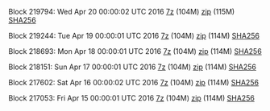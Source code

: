 Block 219794: Wed Apr 20 00:00:02 UTC 2016 [7z](https://transfer.sh/11ZeY1/bootstrap.dat.20160420.7z) (104M) [zip](https://transfer.sh/qTsID/bootstrap.dat.20160420.zip) (115M) [SHA256](https://transfer.sh/bzAIJ/sha256.txt)

Block 219244: Tue Apr 19 00:00:01 UTC 2016 [7z](https://transfer.sh/mlBa2/bootstrap.dat.20160419.7z) (104M) [zip](https://transfer.sh/a5pZW/bootstrap.dat.20160419.zip) (114M) [SHA256](https://transfer.sh/FBqqs/sha256.txt)

Block 218693: Mon Apr 18 00:00:01 UTC 2016 [7z](https://transfer.sh/Qx1DJ/bootstrap.dat.20160418.7z) (104M) [zip](https://transfer.sh/Wz4zu/bootstrap.dat.20160418.zip) (114M) [SHA256](https://transfer.sh/1d3A6/sha256.txt)

Block 218151: Sun Apr 17 00:00:01 UTC 2016 [7z](https://transfer.sh/10p3Bw/bootstrap.dat.20160417.7z) (104M) [zip](https://transfer.sh/6qrKa/bootstrap.dat.20160417.zip) (114M) [SHA256](https://transfer.sh/3gtdo/sha256.txt)

Block 217602: Sat Apr 16 00:00:02 UTC 2016 [7z](https://transfer.sh/GTrbe/bootstrap.dat.20160416.7z) (104M) [zip](https://transfer.sh/tcP6Q/bootstrap.dat.20160416.zip) (114M) [SHA256](https://transfer.sh/xv8Mh/sha256.txt)

Block 217053: Fri Apr 15 00:00:01 UTC 2016 [7z](https://transfer.sh/QN70j/bootstrap.dat.20160415.7z) (104M) [zip](https://transfer.sh/URqF5/bootstrap.dat.20160415.zip) (114M) [SHA256](https://transfer.sh/VJyfM/sha256.txt)
